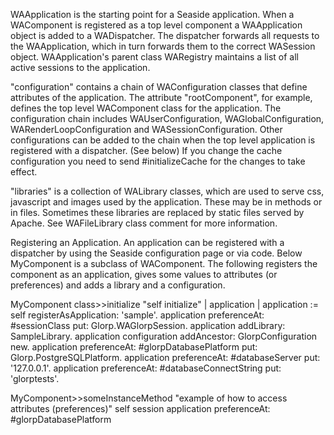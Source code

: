 WAApplication is the starting point for a Seaside application. When a WAComponent is registered as a top level component a WAApplication object is added to a WADispatcher. The dispatcher forwards all requests to the WAApplication, which in turn forwards them to the correct WASession object. WAApplication's parent class WARegistry maintains a list of all active sessions to the application. 

"configuration" contains a chain of WAConfiguration classes that define attributes of the application. The attribute "rootComponent", for example, defines the top level WAComponent class for the application. The configuration chain includes WAUserConfiguration, WAGlobalConfiguration, WARenderLoopConfiguration and WASessionConfiguration. Other configurations can be added to the chain when the top level application is registered with a dispatcher. (See below)
If you change the cache configuration  you need to send #initializeCache for the changes to take effect.

"libraries" is a collection of WALibrary classes, which are used to serve css, javascript and images used by the application. These may be in methods or in files. Sometimes these libraries are replaced by static files served by Apache. See WAFileLibrary class comment for more information.

Registering an Application.
	An application can be registered with a dispatcher by using the Seaside configuration page or via code. Below MyComponent is a subclass of WAComponent. The following registers the component as an application, gives some values to attributes (or preferences) and adds a library and a configuration. 

MyComponent class>>initialize
	"self initialize"
	| application |
	application := self registerAsApplication: 'sample'.
	application preferenceAt: #sessionClass put: Glorp.WAGlorpSession.
	application addLibrary: SampleLibrary.
	application configuration addAncestor: GlorpConfiguration new.
	application preferenceAt: #glorpDatabasePlatform put: Glorp.PostgreSQLPlatform.
	application preferenceAt: #databaseServer put: '127.0.0.1'.
	application preferenceAt: #databaseConnectString put: 'glorptests'.

MyComponent>>someInstanceMethod
	"example of how to access attributes (preferences)"
	self session application preferenceAt: #glorpDatabasePlatform